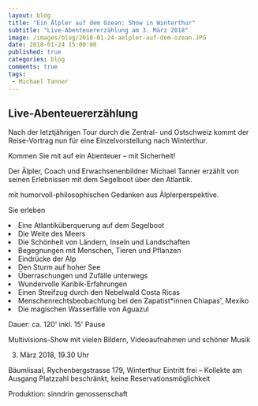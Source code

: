 ```yaml
---
layout: blog
title: "Ein Älpler auf dem Ozean: Show in Winterthur"
subtitle: "Live-Abenteuererzählung am 3. März 2018"
image: /images/blog/2018-01-24-aelpler-auf-dem-ozean.JPG
date: 2018-01-24 15:00:00
published: true
categories: blog
comments: true
tags:
 - Michael Tanner
---
```

<h2>Live-Abenteuererzählung</h2>

Nach der letztjährigen Tour durch die Zentral- und Ostschweiz kommt der Reise-Vortrag nun für eine Einzelvorstellung nach Winterthur.

Kommen Sie mit auf ein Abenteuer
– mit Sicherheit!

Der Älpler, Coach und Erwachsenenbildner Michael Tanner erzählt von seinen Erlebnissen mit dem Segelboot über den Atlantik.

mit humorvoll-philosophischen Gedanken aus Älplerperspektive.

Sie erleben
	
<li>Eine Atlantiküberquerung auf dem Segelboot</li>
<li>Die Weite des Meers</li>
<li>Die Schönheit von Ländern, Inseln und Landschaften</li>
<li>Begegnungen mit Menschen, Tieren und Pflanzen</li>
<li>Eindrücke der Alp</li>
<li>Den Sturm auf hoher See</li>
<li>Überraschungen und Zufälle unterwegs</li>
<li>Wundervolle Karibik-Erfahrungen</li>
<li>Einen Streifzug durch den Nebelwald Costa Ricas</li>
<li>Menschenrechtsbeobachtung bei den Zapatist*innen Chiapas', Mexiko</li>
<li>Die magischen Wasserfälle von Aguazul</li>

Dauer: ca. 120' inkl. 15' Pause

Multivisions-Show mit vielen Bildern, Videoaufnahmen und schöner Musik

3. März 2018, 19.30 Uhr

Bäumlisaal, Rychenbergstrasse 179, Winterthur
Eintritt frei – Kollekte am Ausgang
Platzzahl beschränkt, keine Reservationsmöglichkeit

Produktion: sinndrin genossenschaft
